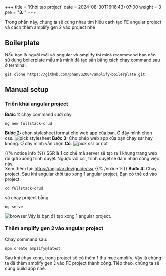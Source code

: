 +++
title = 'Khởi tạo project'
date = 2024-08-30T16:16:43+07:00
weight = 3
pre = "<b>3. </b>"
+++

Trong phần này, chúng ta sẽ cùng nhau tìm hiểu cách tạo FE angular project và cách thêm amplify gen 2 vào project nhé
## Boilerplate
Nếu bạn là người mới với angular và amplify thì mình recommend bạn nên sử dụng boilerplate mẫu mà mình đã tạo sẵn bằng cách chạy command sau ở terminal.  
```
git clone https://github.com/phanvu2004/amplify-boilerplate.git

```

## Manual setup
### Triển khai angular project
**Bước 1:** chạy command dưới đây.  
```
ng new fullstack-crud
```
**Bước 2:** chọn stylesheet format cho web app của bạn. Ở đây mình chọn css.
![pick stylesheet](/images/3.setupProject/pic1.png) 
**Bước 3:** Cho phép web app của bạn chạy ssr hay không. Ở đây mình vẫn chọn **Có**.
![pick ssr or not](/images/3.setupProject/pic2.png) 


{{% notice info %}}
SSR là 1 cơ chế mà server sẽ tạo ra 1 khung trang web rồi gửi xuống trình duyệt. Ngược với csr, trình duyệt sẽ đảm nhận công việc này.  
Xem thêm tại: https://angular.dev/guide/ssr
{{% /notice %}}
**Bước 4:** Chạy project.
Sau khi angular khởi tạo xong 1 angular project, Bạn có thể cd vào project:  
```
cd fullstack-crud
```
và chạy project bằng 
```
ng serve 
```
![browser](/images/3.setupProject/pic3.png)
Vậy là bạn đã tạo xong 1 angular project.
### Thêm amplify gen 2 vào angular project
Chạy command sau: 
```
npm create amplify@latest
```
Sau khi chạy xong, trong project sẽ có thêm 1 thư mục amplify. Vậy là chúng ta đã thêm amplify gen 2 vào FE project thành công. Tiếp theo, chúng ta sẽ cùng build app nhé.

